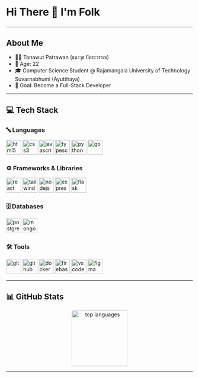 <h1 align="left">Hi There 👋 I'm Folk</h1>

###
---

##  About Me
- 🙋‍♂️ Tanawut Patrawan (ธนาวุธ ปัตระวรรณ)
- 🎂 Age: 22  
- 🎓 Computer Science Student @ Rajamangala University of Technology Suvarnabhumi (Ayutthaya)<br>
- 🎯 Goal: Become a Full-Stack Developer 
---

## 💻 Tech Stack

### 🔤 Languages
<div align="left">
  <img src="https://cdn.jsdelivr.net/gh/devicons/devicon/icons/html5/html5-original.svg" height="40" alt="html5" />
  <img src="https://cdn.jsdelivr.net/gh/devicons/devicon/icons/css3/css3-original.svg" height="40" alt="css3" />
  <img src="https://cdn.jsdelivr.net/gh/devicons/devicon/icons/javascript/javascript-original.svg" height="40" alt="javascript" />
  <img src="https://cdn.jsdelivr.net/gh/devicons/devicon/icons/typescript/typescript-original.svg" height="40" alt="typescript" />
  <img src="https://cdn.jsdelivr.net/gh/devicons/devicon/icons/python/python-original.svg" height="40" alt="python" />
  <img src="https://cdn.jsdelivr.net/gh/devicons/devicon/icons/go/go-original.svg" height="40" alt="go" />
</div>

### ⚙️ Frameworks & Libraries
<div align="left">
  <img src="https://skillicons.dev/icons?i=react" height="40" alt="react" />
  <img src="https://skillicons.dev/icons?i=tailwind" height="40" alt="tailwind" />
  <img src="https://skillicons.dev/icons?i=nodejs" height="40" alt="nodejs" />
  <img src="https://skillicons.dev/icons?i=express" height="40" alt="express" />
  <img src="https://skillicons.dev/icons?i=flask" height="40" alt="flask" />
</div>

### 🗄️ Databases
<div align="left">
  <img src="https://cdn.jsdelivr.net/gh/devicons/devicon/icons/postgresql/postgresql-original.svg" height="40" alt="postgresql" />
  <img src="https://skillicons.dev/icons?i=mongodb" height="40" alt="mongodb" />
</div>

### 🛠️ Tools
<div align="left">
  <img src="https://skillicons.dev/icons?i=git" height="40" alt="git" />
  <img src="https://skillicons.dev/icons?i=github" height="40" alt="github" />
  <img src="https://skillicons.dev/icons?i=docker" height="40" alt="docker" />
  <img src="https://cdn.jsdelivr.net/gh/devicons/devicon/icons/firebase/firebase-plain.svg" height="40" alt="firebase" />
  <img src="https://cdn.jsdelivr.net/gh/devicons/devicon/icons/vscode/vscode-original.svg" height="40" alt="vscode" />
  <img src="https://cdn.jsdelivr.net/gh/devicons/devicon/icons/figma/figma-original.svg" height="40" alt="figma" />
</div>

---

## 📊 GitHub Stats
<div align="center">
  <img src="https://github-readme-stats.vercel.app/api/top-langs/?username=TanawutFolk&layout=compact&theme=tokyonight" height="150" alt="top languages"/>
</div>

---
